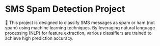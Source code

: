 # SMS Spam Detection Project

📱 This project is designed to classify SMS messages as spam or ham (not spam) using machine learning techniques. By leveraging natural language processing (NLP) for feature extraction, various classifiers are trained to achieve high prediction accuracy.
